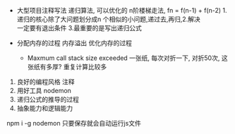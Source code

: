 - 大型项目注释写法
递归算法, 可以优化的
n阶楼梯走法, fn = f(n-1) + f(n-2) 1.递归的核心除了大问题划分成n 个相似的小问题,递过去,再归,2.解决  
一定要有退出条件  3.最重要的是写出递归公式

- 分配内存的过程
  内存溢出 优化内存的过程
  - Maxmum call stack size exceeded
  一张纸, 每次对折一下, 对折50次, 这张纸有多厚?
重复计算比较多

1. 良好的编程风格  注释
2. 用好工具 nodemon
3. 递归公式的推导的过程
4. 抽象能力和逻辑能力

  npm i -g nodemon 只要保存就会自动运行js文件
